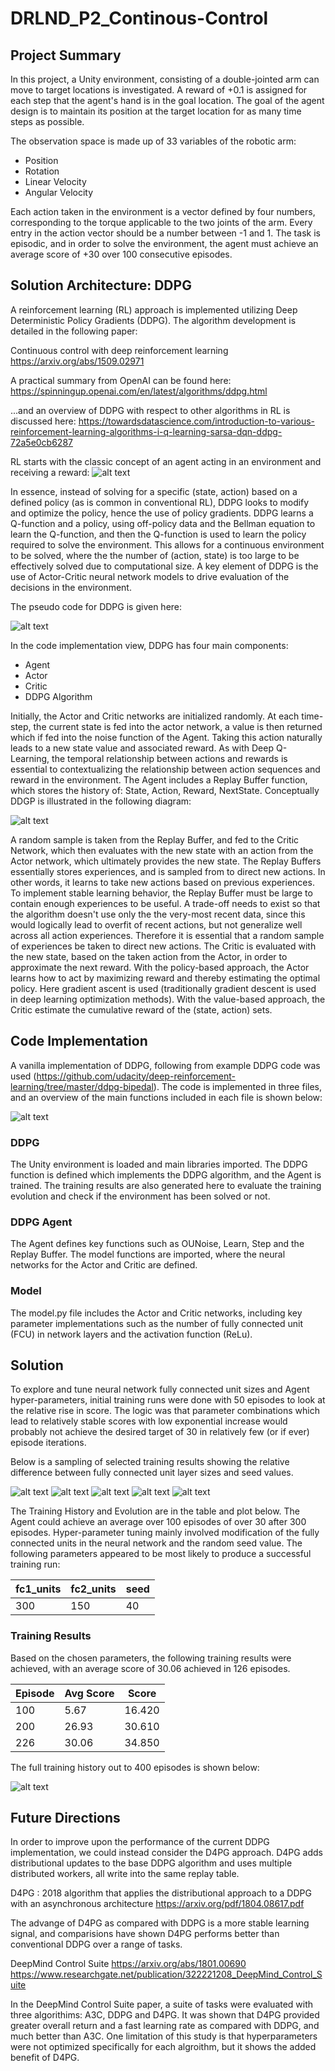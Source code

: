 [image001]: ./images/RL_illustration.png "RL Illustration"
[image002]: ./images/DDPG_pseudo_code.png "DDPG pseudo code"
[image003]: ./images/DDPG_illustration.png "DDPG_illustration"
[image004]: ./images/Code_Architecture.png "Code_Architecture"

[image005]: ./plots/results_001.png "results_001"
[image006]: ./plots/results_002.png "results_002"
[image007]: ./plots/results_003.png "results_003"
[image008]: ./plots/results_004.png "results_004"
[image009]: ./plots/results_005.png "results_005"
[image0010]: ./plots/results_006.png "results_006"
[image0011]: ./plots/results_007.png "results_007"
[image0012]: ./plots/results_008.png "results_008"


# DRLND_P2_Continous-Control

## Project Summary

In this project, a Unity environment, consisting of a double-jointed arm can move to target locations is investigated. A reward of +0.1 is assigned for each step that the agent's hand is in the goal location. The goal of the agent design is to maintain its position at the target location for as many time steps as possible.

The observation space is made up of 33 variables of the robotic arm:
* Position
* Rotation
* Linear Velocity
* Angular Velocity

Each action taken in the environment is a vector defined by four numbers, corresponding to the torque applicable to the two joints of the arm. Every entry in the action vector should be a number between -1 and 1. The task is episodic, and in order to solve the environment, the agent must achieve an average score of +30 over 100 consecutive episodes.

## Solution Architecture: DDPG

A reinforcement learning (RL) approach is implemented utilizing Deep Deterministic Policy Gradients (DDPG). The algorithm development is detailed in the following paper:

Continuous control with deep reinforcement learning
https://arxiv.org/abs/1509.02971

A practical summary from OpenAI can be found here:
https://spinningup.openai.com/en/latest/algorithms/ddpg.html

...and an overview of DDPG with respect to other algorithms in RL is discussed here:
https://towardsdatascience.com/introduction-to-various-reinforcement-learning-algorithms-i-q-learning-sarsa-dqn-ddpg-72a5e0cb6287

RL starts with the classic concept of an agent acting in an environment and receiving a reward:
![alt text][image001]

In essence, instead of solving for a specific (state, action) based on a defined policy (as is common in conventional RL), DDPG looks to modify and optimize the policy, hence the use of policy gradients. DDPG learns a Q-function and a policy, using off-policy data and the Bellman equation to learn the Q-function, and then the Q-function is used to learn the policy required to solve the environment. This allows for a continuous environment to be solved, where the the number of (action, state) is too large to be effectively solved due to computational size. A key element of DDPG is the use of Actor-Critic neural network models to drive evaluation of the decisions in the environment.

The pseudo code for DDPG is given here:

![alt text][image002]

In the code implementation view, DDPG has four main components:

* Agent
* Actor
* Critic
* DDPG Algorithm

Initially, the Actor and Critic networks are initialized randomly. At each time-step, the current state is fed into the actor network, a value is then returned which if fed into the noise function of the Agent. Taking this action naturally leads to a new state value and associated reward. As with Deep Q-Learning, the temporal relationship between actions and rewards is essential to contextualizing the relationship between action sequences and reward in the environment. The Agent includes a Replay Buffer function, which stores the history of: State, Action, Reward, NextState. Conceptually DDGP is illustrated in the following diagram:

![alt text][image003]

A random sample is taken from the Replay Buffer, and fed to the Critic Network, which then evaluates with the new state with an action from the Actor network, which ultimately provides the new state. The Replay Buffers essentially stores experiences, and is sampled from to direct new actions. In other words, it learns to take new actions based on previous experiences. To implement stable learning behavior, the Replay Buffer must be large to contain enough experiences to be useful. A trade-off needs to exist so that the algorithm doesn't use only the the very-most recent data, since this would logically lead to overfit of recent actions, but not generalize well across all action experiences. Therefore it is essential that a random sample of experiences be taken to direct new actions. The Critic is evaluated with the new state, based on the taken action from the Actor, in order to approximate the next reward. With the policy-based approach, the Actor learns how to act by maximizing reward and thereby estimating the optimal policy. Here gradient ascent is used (traditionally gradient descent is used in deep learning optimization methods). With the value-based approach, the Critic estimate the cumulative reward of the (state, action) sets.

## Code Implementation
A vanilla implementation of DDPG, following from example DDPG code was used (https://github.com/udacity/deep-reinforcement-learning/tree/master/ddpg-bipedal). The code is implemented in three files, and an overview of the main functions included in each file is shown below:

![alt text][image004]

### DDPG
The Unity environment is loaded and main libraries imported. The DDPG function is defined which implements the DDPG algorithm, and the Agent is trained. The training results are also generated here to evaluate the training evolution and check if the environment has been solved or not.

### DDPG Agent
The Agent defines key functions such as OUNoise, Learn, Step and the Replay Buffer. The model functions are imported, where the neural networks for the Actor and Critic are defined.

### Model
The model.py file includes the Actor and Critic networks, including key parameter implementations such as the number of fully connected unit (FCU) in network layers and the activation function (ReLu).

## Solution

To explore and tune neural network fully connected unit sizes and Agent hyper-parameters, initial training runs were done with 50 episodes to look at the relative rise in score. The logic was that parameter combinations which lead to relatively stable scores with low exponential increase would probably not achieve the desired target of 30 in relatively few (or if ever) episode iterations.

Below is a sampling of selected training results showing the relative difference between fully connected unit layer sizes and seed values.

![alt text][image006]
![alt text][image008]
![alt text][image009]
![alt text][image0010]
![alt text][image0011]

The Training History and Evolution are in the table and plot below. The Agent could achieve an average over 100 episodes of over 30 after 300 episodes. Hyper-parameter tuning mainly involved modification of the fully connected units in the neural network and the random seed value. The following parameters appeared to be most likely to produce a successful training run:

| fc1_units | fc2_units | seed |
|-----------|-----------|------|
| 300       | 150       |  40  |

### Training Results

Based on the chosen parameters, the following training results were achieved, with an average score of 30.06 achieved in 126 episodes.

| Episode | Avg Score | Score  |
|---------|-----------|--------|
| 100     | 5.67      | 16.420 |
| 200     | 26.93     | 30.610 |
| 226     | 30.06     | 34.850 |

The full training history out to 400 episodes is shown below:

![alt text][image0012]

## Future Directions

In order to improve upon the performance of the current DDPG implementation, we could instead consider the D4PG approach.
D4PG adds distributional updates to the base DDPG algorithm and uses multiple distributed workers, all write into the same replay table. 

D4PG : 2018 algorithm that applies the distributional approach to a DDPG with an asynchronous architecture
https://arxiv.org/pdf/1804.08617.pdf

The advange of D4PG as compared with DDPG is a more stable learning signal, and comparisions have shown D4PG performs better than conventional DDPG over a range of tasks.

DeepMind Control Suite
https://arxiv.org/abs/1801.00690
https://www.researchgate.net/publication/322221208_DeepMind_Control_Suite

In the DeepMind Control Suite paper, a suite of tasks were evaluated with three algorithims: A3C, DDPG and D4PG. It was shown that D4PG provided greater overall return and a fast learning rate as compared with DDPG, and much better than A3C. One limitation of this study is that hyperparameters were not optimized specifically for each algroithm, but it shows the added benefit of D4PG.

